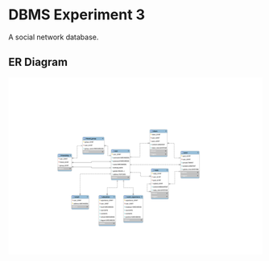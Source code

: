 # DBMS Experiment 3

A social network database.

## ER Diagram

![SocialNetwork_ER](social_network.svg)